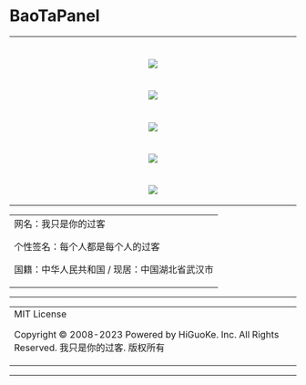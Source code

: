 # BaoTaPanel

---

<h1 align="center">
  <img src="https://cdn.jsdelivr.net/gh/wlc743859910/BaoTaPanel/img/gh-readme-header.webp">
</h1>

<h1 align="center">
  <img src="https://cdn.jsdelivr.net/gh/wlc743859910/BaoTaPanel/img/template.webp">
</h1>

<h1 align="center">
  <img src="https://cdn.jsdelivr.net/gh/wlc743859910/BaoTaPanel/img/1424469275.webp">
</h1>

<h1 align="center">
  <img src="https://cdn.jsdelivr.net/gh/wlc743859910/BaoTaPanel/img/fbCScVCQ.webp">
</h1>

<h1 align="center">
  <img src="https://cdn.jsdelivr.net/gh/wlc743859910/BaoTaPanel/img/programmer.webp">
</h1>

---

<table>
    <tr>
        <td >
网名：我只是你的过客

个性签名：每个人都是每个人的过客

国籍：中华人民共和国 / 现居：中国湖北省武汉市
        </center>
        </td>
    </tr>
</table>

---

<table>
    <tr>
        <td >
MIT License

Copyright © 2008-2023 Powered by HiGuoKe. Inc. All Rights Reserved. 我只是你的过客. 版权所有
        </center>
        </td>
    </tr>
</table>

---
